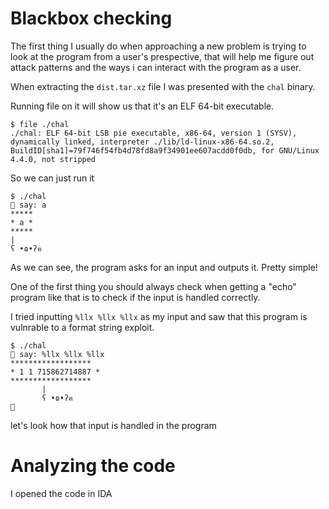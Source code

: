 
# Blackbox checking

The first thing I usually do when approaching a new problem is trying to look at the program from a user's prespective, that will help me figure out attack patterns and the ways i can interact with the program as a user.

When extracting the `dist.tar.xz` file I was presented with the `chal` binary.

Running file on it will show us that it's an ELF 64-bit executable.

```
$ file ./chal
./chal: ELF 64-bit LSB pie executable, x86-64, version 1 (SYSV), dynamically linked, interpreter ./lib/ld-linux-x86-64.so.2, BuildID[sha1]=79f746f54fb4d78fd8a9f34901ee607acdd0f0db, for GNU/Linux 4.4.0, not stripped
```

So we can just run it

```
$ ./chal
🧸 say: a
*****
* a *
*****
|
ʕ •ɷ•ʔฅ
```

As we can see, the program asks for an input and outputs it.
Pretty simple!

One of the first thing you should always check when getting a "echo" program like that is to check if the input is handled correctly.

I tried inputting `%llx %llx %llx` as my input and saw that this program is vulnrable to a format string exploit.

```
$ ./chal
🧸 say: %llx %llx %llx
******************
* 1 1 715862714887 *
******************
       |
       ʕ •ɷ•ʔฅ
🧸
```

let's look how that input is handled in the program

# Analyzing the code

I opened the code in IDA 